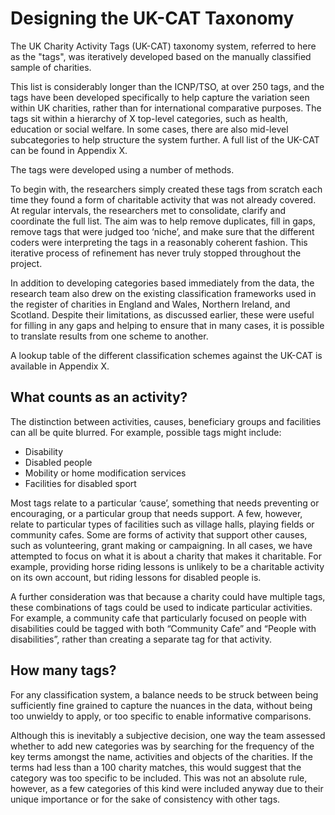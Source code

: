 # Designing the UK-CAT Taxonomy

The UK Charity Activity Tags (UK-CAT) taxonomy system, referred to here as the "tags", was iteratively developed based on the manually classified sample of charities.

This list is considerably longer than the ICNP/TSO, at over 250 tags, and the tags have been developed specifically to help capture the variation seen within UK charities, rather than for international comparative purposes. The tags sit within a hierarchy of X top-level categories, such as health, education or social welfare. In some cases, there are also mid-level subcategories to help structure the system further. A full list of the UK-CAT can be found in Appendix X. 

The tags were developed using a number of methods. 

To begin with, the researchers simply created these tags from scratch each time they found a form of charitable activity that was not already covered. At regular intervals, the researchers met to consolidate, clarify and coordinate the full list. The aim was to help remove duplicates, fill in gaps, remove tags that were judged too ‘niche’, and make sure that the different coders were interpreting the tags in a reasonably coherent fashion. This iterative process of refinement has never truly stopped throughout the project. 

In addition to developing categories based immediately from the data, the research team also drew on the existing classification frameworks used in the register of charities in England and Wales, Northern Ireland, and Scotland. Despite their limitations, as discussed earlier, these were useful for filling in any gaps and helping to ensure that in many cases, it is possible to translate results from one scheme to another. 

A lookup table of the different classification schemes against the UK-CAT is available in Appendix X. 

## What counts as an activity?

The distinction between activities, causes, beneficiary groups and facilities can all be quite blurred. For example, possible tags might include:

- Disability
- Disabled people
- Mobility or home modification services
- Facilities for disabled sport

Most tags relate to a particular ‘cause’, something that needs preventing or encouraging, or a particular group that needs support. A few, however, relate to particular types of facilities such as village halls, playing fields or community cafes. Some are forms of activity that support other causes, such as volunteering, grant making or campaigning. In all cases, we have attempted to focus on what it is about a charity that makes it charitable. For example, providing horse riding lessons is unlikely to be a charitable activity on its own account, but riding lessons for disabled people is. 

A further consideration was that because a charity could have multiple tags, these combinations of tags could be used to indicate particular activities. For example, a community cafe that particularly focused on people with disabilities could be tagged with both “Community Cafe” and “People with disabilities”, rather than creating a separate tag for that activity.

## How many tags?

For any classification system, a balance needs to be struck between being sufficiently fine grained to capture the nuances in the data, without being too unwieldy to apply, or too specific to enable informative comparisons. 

Although this is inevitably a subjective decision, one way the team assessed whether to add new categories was by searching for the frequency of the key terms amongst the name, activities and objects of the charities. If the terms had less than a 100 charity matches, this would suggest that the category was too specific to be included. This was not an absolute rule, however, as a few categories of this kind were included anyway due to their unique importance or for the sake of consistency with other tags. 
